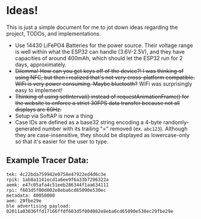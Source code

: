 # Ideas!

This is just a simple document for me to jot down ideas regarding the project, TODOs, and implementations.

- Use 14430 LiFePO4 Batteries for the power source. Their voltage range is well within what the ESP32 can handle (3.6V-2.5V), and they have capacities of around 400mAh, which should let the ESP32 run for 2 days, approximately.
- ~~Dilemma! How can you get keys off of the device?! I was thinking of using NFC, but then i realized that's not very cross-platform compatible. WiFi is very power consuming. Maybe bluetooth?~~ WiFi was surprisingly easy to implement!
- ~~Thinking of using setInterval() instead of requestAnimationFrame() for the website to enforce a strict 30FPS data transfer because not all displays are 60Hz.~~
- Setup via SoftAP is now a thing
- Case IDs are defined as a base32 string encoding a 4-byte randomly-generated number with its trailing "=" removed (ex. `abc123`). Although they are case-insensitive, they should be displayed as lowercase-only so that it's easier for the user to type.
## Example Tracer Data:
```text
tek: 4c22bda759942e0758e47922ed4d6c3e
rpik: 1ab8a1141ecd1a6ee9f6a33b7296322a
aemk: e47c05afa4c51eeb286344f1aa634111
rpi: f603d5f00d002e8eba6cd65090e530ec
metadata: 40050000
aem: 29fbe29e
ble advertising payload: 02011a03036ffd17166ffdf603d5f00d002e8eba6cd65090e530ec29fbe29e
```